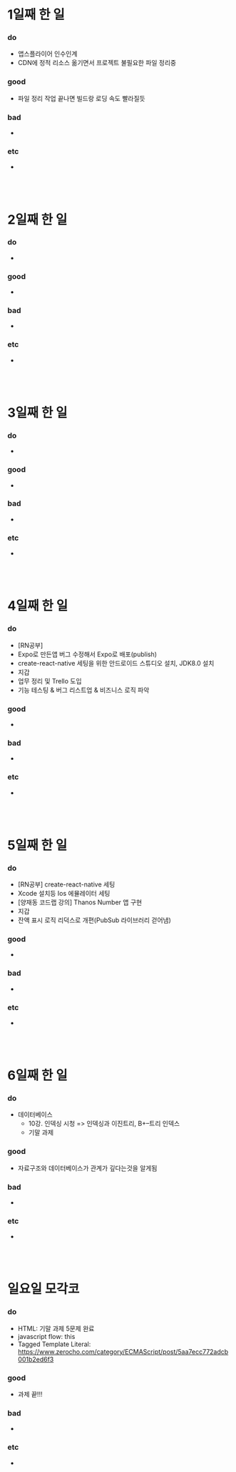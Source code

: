 # 1일째 한 일 
### do
- 앱스플라이어 인수인계
- CDN에 정적 리소스 옮기면서 프로젝트 불필요한 파일 정리중

### good
- 파일 정리 작업 끝나면 빌드랑 로딩 속도 빨라질듯

### bad
- 

### etc
- 

<br /><br />

# 2일째 한 일 
### do
-

### good
-

### bad
-

### etc
-

<br /><br />

# 3일째 한 일 
### do
-

### good
-

### bad
-

### etc
-

<br /><br />

# 4일째 한 일 
### do
- [RN공부] 
 - Expo로 만든앱 버그 수정해서 Expo로 배포(publish)
 - create-react-native 세팅을 위한 안드로이드 스튜디오 설치, JDK8.0 설치
- 지갑
 - 업무 정리 및 Trello 도입
 - 기능 테스팅 & 버그 리스트업 & 비즈니스 로직 파악

### good
- 

### bad
-

### etc
- 

<br /><br />

# 5일째 한 일 
### do
- [RN공부] create-react-native 세팅
 - Xcode 설치등 Ios 에뮬레이터 세팅
 - [양재동 코드랩 강의] Thanos Number 앱 구현
- 지갑 
 - 잔액 표시 로직 리덕스로 개편(PubSub 라이브러리 걷어냄)
 

### good
-

### bad
-

### etc
- 

<br /><br />

# 6일째 한 일 
### do
- 데이터베이스
  - 10강. 인덱싱 시청 => 인덱싱과 이진트리, B+–트리 인덱스
  - 기말 과제

### good
- 자료구조와 데이터베이스가 관계가 깊다는것을 알게됨
 
### bad
-

### etc
-

<br /><br />

# 일요일 모각코
### do
- HTML: 기말 과제 5문제 완료
- javascript flow: this
- Tagged Template Literal: https://www.zerocho.com/category/ECMAScript/post/5aa7ecc772adcb001b2ed6f3

### good
- 과제 끝!!!

### bad
- 

### etc
-

<br /><br />
